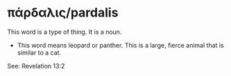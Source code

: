 # πάρδαλις/pardalis
This word is a type of thing. It is a noun.
* This word means leopard or panther. This is a large, fierce animal that is similar to a cat.

See: Revelation 13:2
